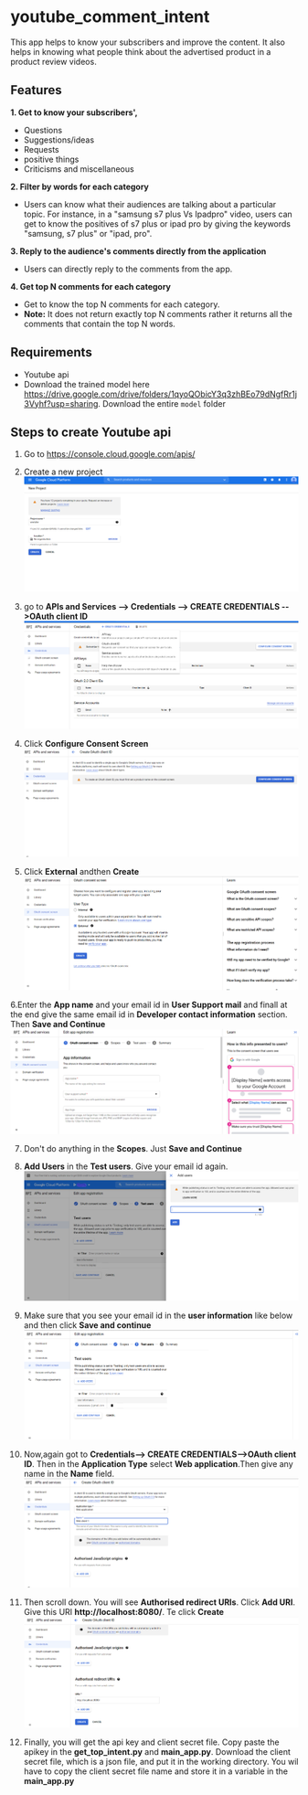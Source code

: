 # youtube_comment_intent
This app helps to know your subscribers and improve the content. It also helps in knowing what people think about the advertised product in a product review videos.

## Features
**1. Get to know your subscribers',**
- Questions
- Suggestions/ideas
- Requests
- positive things
- Criticisms and miscellaneous

**2. Filter by words for each category**
- Users can know what their audiences are talking about a particular topic. For instance, in a "samsung s7 plus Vs Ipadpro" video, users can get to know the positives of s7 plus or ipad pro by giving the keywords "samsung, s7 plus" or "ipad, pro".

**3. Reply to the audience's comments directly from the application**
- Users can directly reply to the comments from the app. 

**4. Get top N comments for each category**

- Get to know the top N comments for each category.
- **Note:** It does not return exactly top N comments rather it returns all the comments that contain the top N words.

## Requirements

- Youtube api
- Download the trained model here https://drive.google.com/drive/folders/1qyoQObicY3q3zhBEo79dNgfRr1j3Vyhf?usp=sharing. Download the entire `model` folder

## Steps to create Youtube api

1. Go to https://console.cloud.google.com/apis/

2. Create a new project
![new project](images/1.png)

3. go to **APIs and Services --> Credentials --> CREATE CREDENTIALS -->OAuth client ID**
![new project](images/2.png)

4. Click **Configure Consent Screen**
![new project](images/3.png)

5. Click **External** andthen **Create**
![new project](images/4.png)

6.Enter the **App name** and your email id in **User Support mail** and finall at the end give the same email id in **Developer contact information** section. Then **Save and Continue**
![new project](images/5.png)

7. Don't do anything in the **Scopes**. Just **Save and Continue**

8. **Add Users** in the **Test users**. Give your email id again.
![new project](images/6.png)

9. Make sure that you see your email id in the **user information** like below and then click **Save and continue**
![new project](images/7.png)

10. Now,again got to **Credentials--> CREATE CREDENTIALS-->OAuth client ID**. Then in the **Application Type** select **Web application**.Then give any name in the **Name** field.
![new project](images/8.png)

11.  Then scroll down. You will see **Authorised redirect URIs**. Click **Add URI**. Give this URI **http://localhost:8080/**. Te click **Create**
![new project](images/9.png)

12. Finally, you will get the api key and client secret file. Copy paste the apikey in the **get_top_intent.py** and **main_app.py**. Download the client secret file, which is a json file, and put it in the working directory. You wil have to copy the client secret file name and store it in a variable in the **main_app.py**
